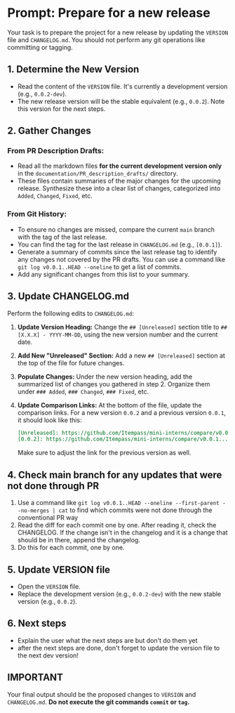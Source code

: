 # Prompt: Prepare for a new release

Your task is to prepare the project for a new release by updating the `VERSION` file and `CHANGELOG.md`. You should not perform any git operations like committing or tagging.

## 1. Determine the New Version

- Read the content of the `VERSION` file. It's currently a development version (e.g., `0.0.2-dev`).
- The new release version will be the stable equivalent (e.g., `0.0.2`). Note this version for the next steps.

## 2. Gather Changes

### From PR Description Drafts:
- Read all the markdown files **for the current development version only** in the `documentation/PR_description_drafts/` directory.
- These files contain summaries of the major changes for the upcoming release. Synthesize these into a clear list of changes, categorized into `Added`, `Changed`, `Fixed`, etc.

### From Git History:
- To ensure no changes are missed, compare the current `main` branch with the tag of the last release.
- You can find the tag for the last release in `CHANGELOG.md` (e.g., `[0.0.1]`).
- Generate a summary of commits since the last release tag to identify any changes not covered by the PR drafts. You can use a command like `git log v0.0.1..HEAD --oneline` to get a list of commits.
- Add any significant changes from this list to your summary.

## 3. Update CHANGELOG.md

Perform the following edits to `CHANGELOG.md`:

1.  **Update Version Heading:** Change the `## [Unreleased]` section title to `## [X.X.X] - YYYY-MM-DD`, using the new version number and the current date.
2.  **Add New "Unreleased" Section:** Add a new `## [Unreleased]` section at the top of the file for future changes.
3.  **Populate Changes:** Under the new version heading, add the summarized list of changes you gathered in step 2. Organize them under `### Added`, `### Changed`, `### Fixed`, etc.
4.  **Update Comparison Links:** At the bottom of the file, update the comparison links. For a new version `0.0.2` and a previous version `0.0.1`, it should look like this:

    ```markdown
    [Unreleased]: https://github.com/Itempass/mini-interns/compare/v0.0.2...HEAD
    [0.0.2]: https://github.com/Itempass/mini-interns/compare/v0.0.1...v0.0.2
    ```
    Make sure to adjust the link for the previous version as well.


## 4. Check main branch for any updates that were not done through PR

1. Use a command like `git log v0.0.1..HEAD --oneline --first-parent --no-merges | cat` to find which commits were not done through the conventional PR way
2. Read the diff for each commit one by one. After reading it, check the CHANGELOG. If the change isn't in the changelog and it is a change that should be in there, append the changelog. 
3. Do this for each commit, one by one.

## 5. Update VERSION file

- Open the `VERSION` file.
- Replace the development version (e.g., `0.0.2-dev`) with the new stable version (e.g., `0.0.2`).

## 6. Next steps
- Explain the user what the next steps are but don't do them yet
- after the next steps are done, don't forget to update the version file to the next dev version!

## IMPORTANT

Your final output should be the proposed changes to `VERSION` and `CHANGELOG.md`. **Do not execute the git commands `commit` or `tag`.** 